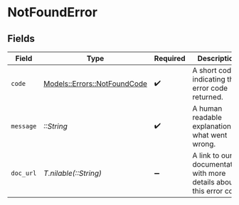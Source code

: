 # NotFoundError


## Fields

| Field                                                               | Type                                                                | Required                                                            | Description                                                         | Example                                                             |
| ------------------------------------------------------------------- | ------------------------------------------------------------------- | ------------------------------------------------------------------- | ------------------------------------------------------------------- | ------------------------------------------------------------------- |
| `code`                                                              | [Models::Errors::NotFoundCode](../../models/errors/notfoundcode.md) | :heavy_check_mark:                                                  | A short code indicating the error code returned.                    | not_found                                                           |
| `message`                                                           | *::String*                                                          | :heavy_check_mark:                                                  | A human readable explanation of what went wrong.                    | The requested resource was not found.                               |
| `doc_url`                                                           | *T.nilable(::String)*                                               | :heavy_minus_sign:                                                  | A link to our documentation with more details about this error code | https://dub.co/docs/api-reference/errors#not-found                  |